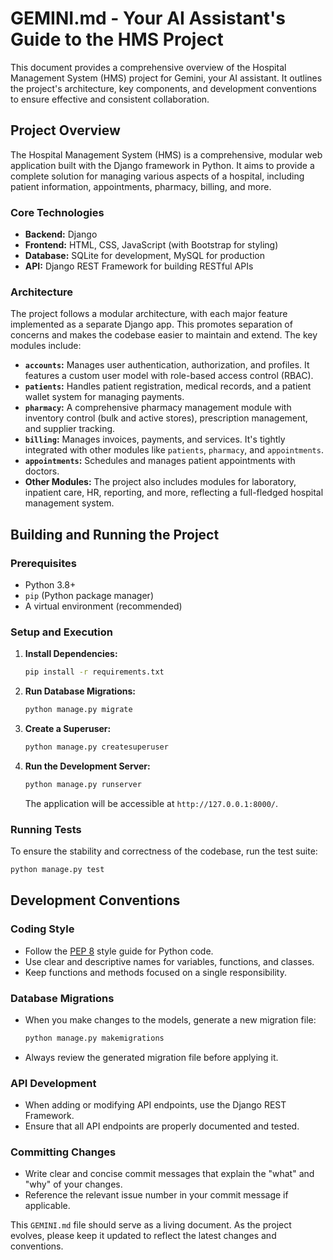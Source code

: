 # GEMINI.md - Your AI Assistant's Guide to the HMS Project

This document provides a comprehensive overview of the Hospital Management System (HMS) project for Gemini, your AI assistant. It outlines the project's architecture, key components, and development conventions to ensure effective and consistent collaboration.

## Project Overview

The Hospital Management System (HMS) is a comprehensive, modular web application built with the Django framework in Python. It aims to provide a complete solution for managing various aspects of a hospital, including patient information, appointments, pharmacy, billing, and more.

### Core Technologies

*   **Backend:** Django
*   **Frontend:** HTML, CSS, JavaScript (with Bootstrap for styling)
*   **Database:** SQLite for development, MySQL for production
*   **API:** Django REST Framework for building RESTful APIs

### Architecture

The project follows a modular architecture, with each major feature implemented as a separate Django app. This promotes separation of concerns and makes the codebase easier to maintain and extend. The key modules include:

*   **`accounts`:** Manages user authentication, authorization, and profiles. It features a custom user model with role-based access control (RBAC).
*   **`patients`:** Handles patient registration, medical records, and a patient wallet system for managing payments.
*   **`pharmacy`:** A comprehensive pharmacy management module with inventory control (bulk and active stores), prescription management, and supplier tracking.
*   **`billing`:** Manages invoices, payments, and services. It's tightly integrated with other modules like `patients`, `pharmacy`, and `appointments`.
*   **`appointments`:** Schedules and manages patient appointments with doctors.
*   **Other Modules:** The project also includes modules for laboratory, inpatient care, HR, reporting, and more, reflecting a full-fledged hospital management system.

## Building and Running the Project

### Prerequisites

*   Python 3.8+
*   `pip` (Python package manager)
*   A virtual environment (recommended)

### Setup and Execution

1.  **Install Dependencies:**
    ```bash
    pip install -r requirements.txt
    ```

2.  **Run Database Migrations:**
    ```bash
    python manage.py migrate
    ```

3.  **Create a Superuser:**
    ```bash
    python manage.py createsuperuser
    ```

4.  **Run the Development Server:**
    ```bash
    python manage.py runserver
    ```
    The application will be accessible at `http://127.0.0.1:8000/`.

### Running Tests

To ensure the stability and correctness of the codebase, run the test suite:

```bash
python manage.py test
```

## Development Conventions

### Coding Style

*   Follow the [PEP 8](https://www.python.org/dev/peps/pep-0008/) style guide for Python code.
*   Use clear and descriptive names for variables, functions, and classes.
*   Keep functions and methods focused on a single responsibility.

### Database Migrations

*   When you make changes to the models, generate a new migration file:
    ```bash
    python manage.py makemigrations
    ```
*   Always review the generated migration file before applying it.

### API Development

*   When adding or modifying API endpoints, use the Django REST Framework.
*   Ensure that all API endpoints are properly documented and tested.

### Committing Changes

*   Write clear and concise commit messages that explain the "what" and "why" of your changes.
*   Reference the relevant issue number in your commit message if applicable.

This `GEMINI.md` file should serve as a living document. As the project evolves, please keep it updated to reflect the latest changes and conventions.
